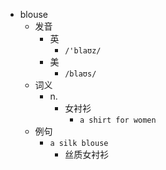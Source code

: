 - blouse
  - 发音
    - 英
      - `/'blaʊz/`
    - 美
      - `/blaʊs/`
  - 词义
    - n.
      - 女衬衫
        - `a shirt for women`
  - 例句
    - `a silk blouse`
      - 丝质女衬衫

